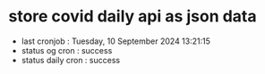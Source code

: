 # store covid daily api as json data

- last cronjob : Tuesday, 10 September 2024 13:21:15
- status og cron : success
- status daily cron : success
      
      